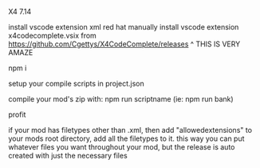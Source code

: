 X4 7.14

install vscode extension xml red hat
manually install vscode extension x4codecomplete.vsix from https://github.com/Cgettys/X4CodeComplete/releases
^ THIS IS VERY AMAZE

npm i

setup your compile scripts in project.json


compile your mod's zip with:
npm run scriptname  (ie: npm run bank)


profit



if your mod has filetypes other than .xml, then add "allowedextensions" to your mods root directory, add all the filetypes to it. this way you can put whatever files you want throughout your mod, but the release is auto created with just the necessary files
